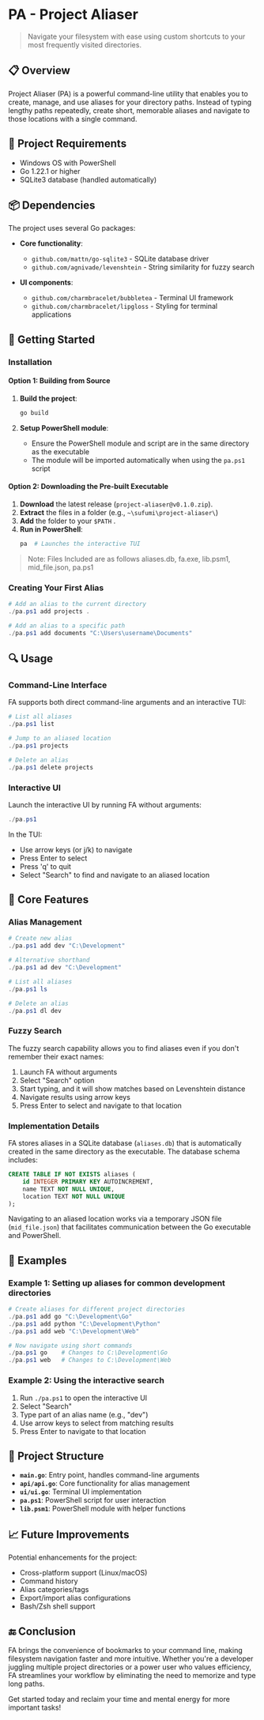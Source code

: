 
# PA - Project Aliaser

> Navigate your filesystem with ease using custom shortcuts to your most frequently visited directories.

## 📋 Overview

Project Aliaser (PA) is a powerful command-line utility that enables you to create, manage, and use aliases for your directory paths. Instead of typing lengthy paths repeatedly, create short, memorable aliases and navigate to those locations with a single command.

## 🔧 Project Requirements

- Windows OS with PowerShell
- Go 1.22.1 or higher
- SQLite3 database (handled automatically)

## 📦 Dependencies

The project uses several Go packages:

- **Core functionality**:
  - `github.com/mattn/go-sqlite3` - SQLite database driver
  - `github.com/agnivade/levenshtein` - String similarity for fuzzy search
  
- **UI components**:
  - `github.com/charmbracelet/bubbletea` - Terminal UI framework
  - `github.com/charmbracelet/lipgloss` - Styling for terminal applications

## 🚀 Getting Started

### Installation

#### Option 1: Building from Source

1. **Build the project**:
   ```bash
   go build
   ```

2. **Setup PowerShell module**:
   - Ensure the PowerShell module and script are in the same directory as the executable
   - The module will be imported automatically when using the `pa.ps1` script
  
#### Option 2: Downloading the Pre-built Executable

1. **Download** the latest release (`project-aliaser@v0.1.0.zip`).  
2. **Extract** the files in a folder (e.g., `~\sufumi\project-aliaser\`)
3. **Add** the folder to your `$PATH` .  
4. **Run in PowerShell**:  
   ```ps1
   pa  # Launches the interactive TUI
   ```

> Note:
> Files  Included are as follows
> aliases.db, fa.exe, lib.psm1, mid_file.json, pa.ps1


### Creating Your First Alias

```powershell
# Add an alias to the current directory
./pa.ps1 add projects .

# Add an alias to a specific path
./pa.ps1 add documents "C:\Users\username\Documents" 
```

## 🔍 Usage

### Command-Line Interface

FA supports both direct command-line arguments and an interactive TUI:

```powershell
# List all aliases
./pa.ps1 list

# Jump to an aliased location
./pa.ps1 projects

# Delete an alias
./pa.ps1 delete projects
```

### Interactive UI

Launch the interactive UI by running FA without arguments:

```powershell
./pa.ps1
```

In the TUI:
- Use arrow keys (or j/k) to navigate
- Press Enter to select
- Press 'q' to quit
- Select "Search" to find and navigate to an aliased location

## 🔄 Core Features

### Alias Management

```powershell
# Create new alias
./pa.ps1 add dev "C:\Development"

# Alternative shorthand
./pa.ps1 ad dev "C:\Development"

# List all aliases
./pa.ps1 ls

# Delete an alias
./pa.ps1 dl dev
```

### Fuzzy Search

The fuzzy search capability allows you to find aliases even if you don't remember their exact names:

1. Launch FA without arguments
2. Select "Search" option
3. Start typing, and it will show matches based on Levenshtein distance
4. Navigate results using arrow keys
5. Press Enter to select and navigate to that location

### Implementation Details

FA stores aliases in a SQLite database (`aliases.db`) that is automatically created in the same directory as the executable. The database schema includes:

```sql
CREATE TABLE IF NOT EXISTS aliases (
    id INTEGER PRIMARY KEY AUTOINCREMENT,
    name TEXT NOT NULL UNIQUE,
    location TEXT NOT NULL UNIQUE
);
```

Navigating to an aliased location works via a temporary JSON file (`mid_file.json`) that facilitates communication between the Go executable and PowerShell.

## 📝 Examples

### Example 1: Setting up aliases for common development directories

```powershell
# Create aliases for different project directories
./pa.ps1 add go "C:\Development\Go"
./pa.ps1 add python "C:\Development\Python"
./pa.ps1 add web "C:\Development\Web"

# Now navigate using short commands
./pa.ps1 go    # Changes to C:\Development\Go
./pa.ps1 web   # Changes to C:\Development\Web
```

### Example 2: Using the interactive search

1. Run `./pa.ps1` to open the interactive UI
2. Select "Search"
3. Type part of an alias name (e.g., "dev")  
4. Use arrow keys to select from matching results
5. Press Enter to navigate to that location

## 🧰 Project Structure

- **`main.go`**: Entry point, handles command-line arguments
- **`api/api.go`**: Core functionality for alias management
- **`ui/ui.go`**: Terminal UI implementation
- **`pa.ps1`**: PowerShell script for user interaction
- **`lib.psm1`**: PowerShell module with helper functions

## 📈 Future Improvements

Potential enhancements for the project:

- Cross-platform support (Linux/macOS)
- Command history
- Alias categories/tags
- Export/import alias configurations
- Bash/Zsh shell support

## 🔚 Conclusion

FA brings the convenience of bookmarks to your command line, making filesystem navigation faster and more intuitive. Whether you're a developer juggling multiple project directories or a power user who values efficiency, FA streamlines your workflow by eliminating the need to memorize and type long paths.

Get started today and reclaim your time and mental energy for more important tasks!